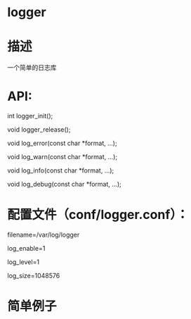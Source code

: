 # logger

# 描述
一个简单的日志库
# API:
int logger_init();

void logger_release();

void log_error(const char *format, ...);

void log_warn(const char *format, ...);

void log_info(const char *format, ...);

void log_debug(const char *format, ...);

# 配置文件（conf/logger.conf）：
filename=/var/log/logger

log_enable=1

log_level=1

log_size=1048576

# 简单例子

